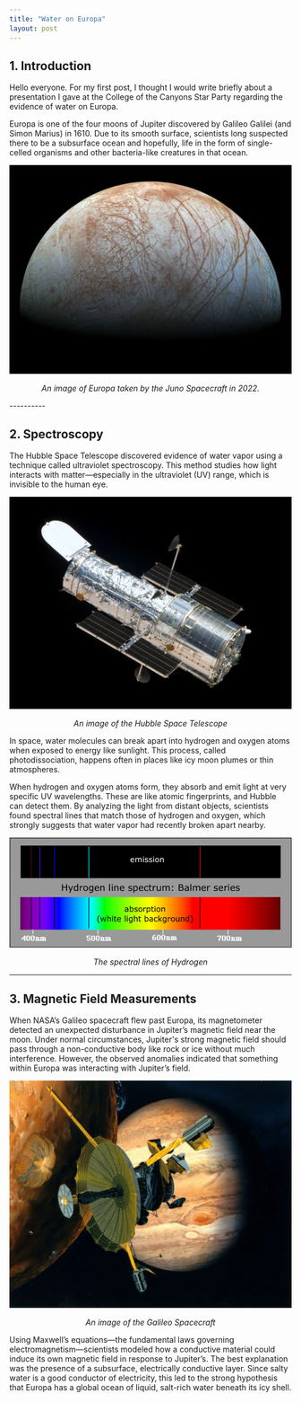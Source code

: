 ```yaml
---
title: "Water on Europa"
layout: post
---
```


## 1. Introduction
Hello everyone. For my first post, I thought I would write briefly about a presentation I gave at the College of the Canyons Star Party regarding the evidence of water on Europa. 

Europa is one of the four moons of Jupiter discovered by Galileo Galilei (and Simon Marius) in 1610. Due to its smooth surface, scientists long suspected there to be a subsurface ocean and hopefully, life in the form of single-celled organisms and other bacteria-like creatures in that ocean. 

![Europa image](/img/europa.png)

<p style="text-align: center;"><i>An image of Europa taken by the Juno Spacecraft in 2022.</i></p>
----------

## 2. Spectroscopy
The Hubble Space Telescope discovered evidence of water vapor using a technique called ultraviolet spectroscopy. This method studies how light interacts with matter—especially in the ultraviolet (UV) range, which is invisible to the human eye.

![Hubble Space Telescope image](/img/hubble.jpeg)

<p style="text-align: center;"><i>An image of the Hubble Space Telescope</i></p>

In space, water molecules can break apart into hydrogen and oxygen atoms when exposed to energy like sunlight. This process, called photodissociation, happens often in places like icy moon plumes or thin atmospheres.

When hydrogen and oxygen atoms form, they absorb and emit light at very specific UV wavelengths. These are like atomic fingerprints, and Hubble can detect them. By analyzing the light from distant objects, scientists found spectral lines that match those of hydrogen and oxygen, which strongly suggests that water vapor had recently broken apart nearby.

![Spectral Lines of Hydrogen image](/img/hy1.png)

<p style="text-align: center;"><i>The spectral lines of Hydrogen</i></p>

----------

## 3. Magnetic Field Measurements
When NASA’s Galileo spacecraft flew past Europa, its magnetometer detected an unexpected disturbance in Jupiter’s magnetic field near the moon. Under normal circumstances, Jupiter's strong magnetic field should pass through a non-conductive body like rock or ice without much interference. However, the observed anomalies indicated that something within Europa was interacting with Jupiter’s field.

![Galileo Spacecraft image](/img/galileo.jpeg)

<p style="text-align: center;"><i>An image of the Galileo Spacecraft</i></p>

Using Maxwell’s equations—the fundamental laws governing electromagnetism—scientists modeled how a conductive material could induce its own magnetic field in response to Jupiter’s. The best explanation was the presence of a subsurface, electrically conductive layer. Since salty water is a good conductor of electricity, this led to the strong hypothesis that Europa has a global ocean of liquid, salt-rich water beneath its icy shell.

